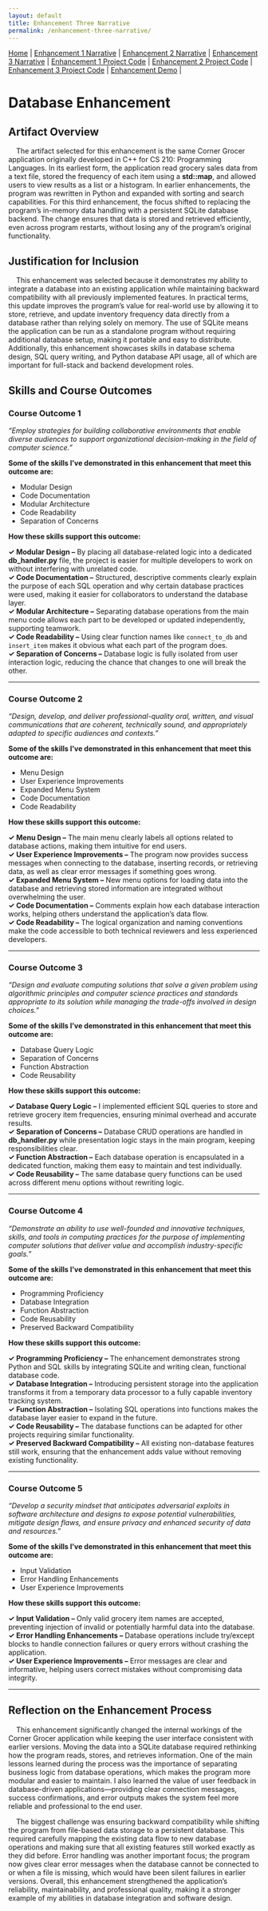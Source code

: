 ```yaml
---
layout: default
title: Enhancement Three Narrative
permalink: /enhancement-three-narrative/
---
```



<nav style="margin-bottom:20px;">
  <a href="{{ '/' | relative_url }}">Home</a> |
  <a href="{{ '/enhancement-one-narrative/'   | relative_url }}">Enhancement 1 Narrative</a> |
  <a href="{{ '/enhancement-two-narrative/'   | relative_url }}">Enhancement 2 Narrative</a> |
  <a href="{{ '/enhancement-three-narrative/' | relative_url }}">Enhancement 3 Narrative</a> |
  <a href="https://github.com/apursley2012/eportfolio/tree/main/enhancement-one">Enhancement 1 Project Code</a> |
  <a href="https://github.com/apursley2012/eportfolio/tree/main/enhancement-two">Enhancement 2 Project Code</a> |
  <a href="https://github.com/apursley2012/eportfolio/tree/main/enhancement-three">Enhancement 3 Project Code</a> |
  <a href="https://corner-grocer-alyshaspradlin.replit.app">Enhancement Demo</a> |
</nav>

# Database Enhancement

## Artifact Overview

&nbsp;&nbsp;&nbsp;&nbsp;The artifact selected for this enhancement is the same Corner Grocer application originally developed in C++ for CS 210: Programming Languages. In its earliest form, the application read grocery sales data from a text file, stored the frequency of each item using a **std::map**, and allowed users to view results as a list or a histogram. In earlier enhancements, the program was rewritten in Python and expanded with sorting and search capabilities. For this third enhancement, the focus shifted to replacing the program’s in-memory data handling with a persistent SQLite database backend. The change ensures that data is stored and retrieved efficiently, even across program restarts, without losing any of the program’s original functionality.

## Justification for Inclusion

&nbsp;&nbsp;&nbsp;&nbsp;This enhancement was selected because it demonstrates my ability to integrate a database into an existing application while maintaining backward compatibility with all previously implemented features. In practical terms, this update improves the program’s value for real-world use by allowing it to store, retrieve, and update inventory frequency data directly from a database rather than relying solely on memory. The use of SQLite means the application can be run as a standalone program without requiring additional database setup, making it portable and easy to distribute. Additionally, this enhancement showcases skills in database schema design, SQL query writing, and Python database API usage, all of which are important for full-stack and backend development roles.

## Skills and Course Outcomes

### Course Outcome 1
_“Employ strategies for building collaborative environments that enable diverse audiences to support organizational decision-making in the field of computer science.”_

**Some of the skills I’ve demonstrated in this enhancement that meet this outcome are:**

- Modular Design  
- Code Documentation  
- Modular Architecture  
- Code Readability  
- Separation of Concerns  

**How these skills support this outcome:**

**✓ Modular Design –** By placing all database-related logic into a dedicated **db_handler.py** file, the project is easier for multiple developers to work on without interfering with unrelated code.  
**✓ Code Documentation –** Structured, descriptive comments clearly explain the purpose of each SQL operation and why certain database practices were used, making it easier for collaborators to understand the database layer.  
**✓ Modular Architecture –** Separating database operations from the main menu code allows each part to be developed or updated independently, supporting teamwork.  
**✓ Code Readability –** Using clear function names like `connect_to_db` and `insert_item` makes it obvious what each part of the program does.  
**✓ Separation of Concerns –** Database logic is fully isolated from user interaction logic, reducing the chance that changes to one will break the other.  

---

### Course Outcome 2
_“Design, develop, and deliver professional-quality oral, written, and visual communications that are coherent, technically sound, and appropriately adapted to specific audiences and contexts.”_

**Some of the skills I’ve demonstrated in this enhancement that meet this outcome are:**

- Menu Design  
- User Experience Improvements  
- Expanded Menu System  
- Code Documentation  
- Code Readability  

**How these skills support this outcome:**

**✓ Menu Design –** The main menu clearly labels all options related to database actions, making them intuitive for end users.  
**✓ User Experience Improvements –** The program now provides success messages when connecting to the database, inserting records, or retrieving data, as well as clear error messages if something goes wrong.  
**✓ Expanded Menu System –** New menu options for loading data into the database and retrieving stored information are integrated without overwhelming the user.  
**✓ Code Documentation –** Comments explain how each database interaction works, helping others understand the application’s data flow.  
**✓ Code Readability –** The logical organization and naming conventions make the code accessible to both technical reviewers and less experienced developers.  

---

### Course Outcome 3
_“Design and evaluate computing solutions that solve a given problem using algorithmic principles and computer science practices and standards appropriate to its solution while managing the trade-offs involved in design choices.”_

**Some of the skills I’ve demonstrated in this enhancement that meet this outcome are:**

- Database Query Logic  
- Separation of Concerns  
- Function Abstraction  
- Code Reusability  

**How these skills support this outcome:**

**✓ Database Query Logic –** I implemented efficient SQL queries to store and retrieve grocery item frequencies, ensuring minimal overhead and accurate results.  
**✓ Separation of Concerns –** Database CRUD operations are handled in **db_handler.py** while presentation logic stays in the main program, keeping responsibilities clear.  
**✓ Function Abstraction –** Each database operation is encapsulated in a dedicated function, making them easy to maintain and test individually.  
**✓ Code Reusability –** The same database query functions can be used across different menu options without rewriting logic.  

---

### Course Outcome 4
_“Demonstrate an ability to use well-founded and innovative techniques, skills, and tools in computing practices for the purpose of implementing computer solutions that deliver value and accomplish industry-specific goals.”_

**Some of the skills I’ve demonstrated in this enhancement that meet this outcome are:**

- Programming Proficiency  
- Database Integration  
- Function Abstraction  
- Code Reusability  
- Preserved Backward Compatibility  

**How these skills support this outcome:**

**✓ Programming Proficiency –** The enhancement demonstrates strong Python and SQL skills by integrating SQLite and writing clean, functional database code.  
**✓ Database Integration –** Introducing persistent storage into the application transforms it from a temporary data processor to a fully capable inventory tracking system.  
**✓ Function Abstraction –** Isolating SQL operations into functions makes the database layer easier to expand in the future.  
**✓ Code Reusability –** The database functions can be adapted for other projects requiring similar functionality.  
**✓ Preserved Backward Compatibility –** All existing non-database features still work, ensuring that the enhancement adds value without removing existing functionality.  

---

### Course Outcome 5
_“Develop a security mindset that anticipates adversarial exploits in software architecture and designs to expose potential vulnerabilities, mitigate design flaws, and ensure privacy and enhanced security of data and resources.”_

**Some of the skills I’ve demonstrated in this enhancement that meet this outcome are:**

- Input Validation  
- Error Handling Enhancements  
- User Experience Improvements  

**How these skills support this outcome:**

**✓ Input Validation –** Only valid grocery item names are accepted, preventing injection of invalid or potentially harmful data into the database.  
**✓ Error Handling Enhancements –** Database operations include try/except blocks to handle connection failures or query errors without crashing the application.  
**✓ User Experience Improvements –** Error messages are clear and informative, helping users correct mistakes without compromising data integrity.  

---

## Reflection on the Enhancement Process

&nbsp;&nbsp;&nbsp;&nbsp;This enhancement significantly changed the internal workings of the Corner Grocer application while keeping the user interface consistent with earlier versions. Moving the data into a SQLite database required rethinking how the program reads, stores, and retrieves information. One of the main lessons learned during the process was the importance of separating business logic from database operations, which makes the program more modular and easier to maintain. I also learned the value of user feedback in database-driven applications—providing clear connection messages, success confirmations, and error outputs makes the system feel more reliable and professional to the end user.  

&nbsp;&nbsp;&nbsp;&nbsp;The biggest challenge was ensuring backward compatibility while shifting the program from file-based data storage to a persistent database. This required carefully mapping the existing data flow to new database operations and making sure that all existing features still worked exactly as they did before. Error handling was another important focus; the program now gives clear error messages when the database cannot be connected to or when a file is missing, which would have been silent failures in earlier versions. Overall, this enhancement strengthened the application’s reliability, maintainability, and professional quality, making it a stronger example of my abilities in database integration and software design.  
